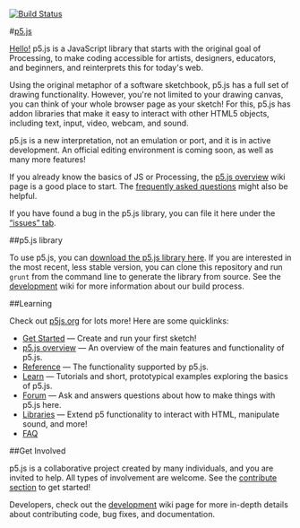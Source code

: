[![Build Status](https://travis-ci.org/processing/p5.js.svg?branch=master)](https://travis-ci.org/processing/p5.js)

#[p5.js](http://p5js.org)

[Hello!](http://hello.p5js.org/) p5.js is a JavaScript library that starts with the original goal of Processing, to make coding accessible for artists, designers, educators, and beginners, and reinterprets this for today's web.

Using the original metaphor of a software sketchbook, p5.js has a full set of drawing functionality. However, you're not limited to your drawing canvas, you can think of your whole browser page as your sketch! For this, p5.js has addon libraries that make it easy to interact with other HTML5 objects, including text, input, video, webcam, and sound.

p5.js is a new interpretation, not an emulation or port, and it is in active development. An official editing environment is coming soon, as well as many more features!

If you already know the basics of JS or Processing, the [p5.js overview](https://github.com/processing/p5.js/wiki/p5.js-overview) wiki page is a good place to start. The [frequently asked questions](https://github.com/processing/p5.js/wiki/Frequently-Asked-Questions) might also be helpful.

If you have found a bug in the p5.js library, you can file it here under the [“issues” tab](https://github.com/processing/p5.js/issues). 

##p5.js library

To use p5.js, you can [download the p5.js library here](http://p5js.org/download).  If you are interested in the most recent, less stable version, you can clone this repository and run `grunt` from the command line to generate the library from source. See the [development](https://github.com/processing/p5.js/wiki/Development) wiki for more information about our build process.

##Learning

Check out [p5js.org](http://p5js.org) for lots more! Here are some quicklinks:

* [Get Started](http://p5js.org/get-started) — Create and run your first sketch!
* [p5.js overview](https://github.com/processing/p5.js/wiki/p5.js-overview) — An overview of the main features and functionality of p5.js.
* [Reference](http://p5js.org/reference) — The functionality supported by p5.js.
* [Learn](http://p5js.org/learn) — Tutorials and short, prototypical examples exploring the basics of p5.js.
* [Forum](http://forum.processing.org/two/) — Ask and answers questions about how to make things with p5.js here.
* [Libraries](http://p5js.org/libraries) — Extend p5 functionality to interact with HTML, manipulate sound, and more!
* [FAQ](https://github.com/processing/p5.js/wiki/Frequently-Asked-Questions)

##Get Involved

p5.js is a collaborative project created by many individuals, and you are invited to help. All types of involvement are welcome. See the [contribute section](http://p5js.org/contribute) to get started!

Developers, check out the [development](https://github.com/processing/p5.js/wiki/Development) wiki page for more in-depth details about contributing code, bug fixes, and documentation.



